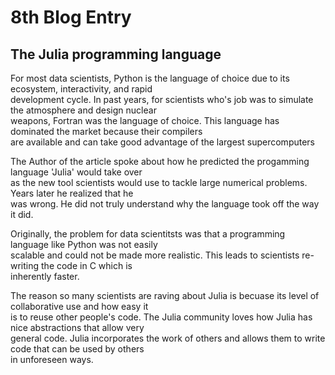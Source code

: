 # 8th Blog Entry

## The Julia programming language

For most data scientists, Python is the language of choice due to its ecosystem, interactivity, and rapid <br/>
development cycle. In past years, for scientists who's job was to simulate the atmosphere and design nuclear <br/>
weapons, Fortran was the language of choice. This language has dominated the market because their compilers <br/>
are available and can take good advantage of the largest supercomputers

The Author of the article spoke about how he predicted the progamming language 'Julia' would take over <br/> 
as the new tool scientists would use to tackle large numerical problems. Years later he realized that he <br/>
was wrong. He did not truly understand why the language took off the way it did. <br/>

Originally, the problem for data scientitsts was that a programming language like Python was not easily <br/>
scalable and could not be made more realistic. This leads to scientists re-writing the code in C which is <br/>
inherently faster. 

The reason so many scientists are raving about Julia is becuase its level of collaborative use and how easy it <br/>
is to reuse other people's code. The Julia community loves how Julia has nice abstractions that allow very <br/>
general code. Julia incorporates the work of others and allows them to write code that can be used by others <br/>
in unforeseen ways.
